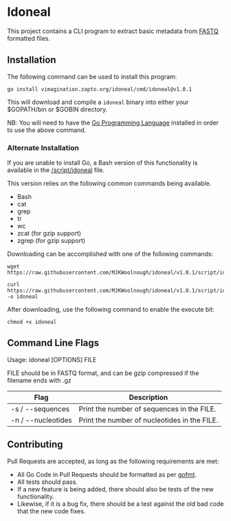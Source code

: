 # Idoneal

This project contains a CLI program to extract basic metadata from [FASTQ](https://en.wikipedia.org/wiki/FASTQ_format) formatted files.

## Installation

The following command can be used to install this program:

```
go install vimagination.zapto.org/idoneal/cmd/idoneal@v1.0.1
```

This will download and compile a `idoneal` binary into either your $GOPATH/bin or $GOBIN directory.

NB: You will need to have the [Go Programming Language](https://go.dev/) installed in order to use the above command.

### Alternate Installation

If you are unable to install Go, a Bash version of this functionality is available in the [/script/idoneal](/script/idoneal) file.

This version relies on the following common commands being available.

 - Bash
 - cat
 - grep
 - tr
 - wc
 - zcat (for gzip support)
 - zgrep (for gzip support)

Downloading can be accomplished with one of the following commands:

```
wget https://raw.githubusercontent.com/MJKWoolnough/idoneal/v1.0.1/script/idoneal
```

```
curl https://raw.githubusercontent.com/MJKWoolnough/idoneal/v1.0.1/script/idoneal -o idoneal
```

After downloading, use the following command to enable the execute bit:

```
chmod +x idoneal
```

## Command Line Flags

Usage: idoneal [OPTIONS] FILE

FILE should be in FASTQ format, and can be gzip compressed if the filename ends with .gz

|  Flag              |  Description                                 |
|--------------------|----------------------------------------------|
| -s / --sequences   | Print the number of sequences in the FILE.   |
| -n / --nucleotides | Print the number of nucleotides in the FILE. |

## Contributing

Pull Requests are accepted, as long as the following requirements are met:

 - All Go Code in Pull Requests should be formatted as per [gofmt](https://pkg.go.dev/cmd/gofmt).
 - All tests should pass.
 - If a new feature is being added, there should also be tests of the new functionality.
 - Likewise, if it is a bug fix, there should be a test against the old bad code that the new code fixes.
